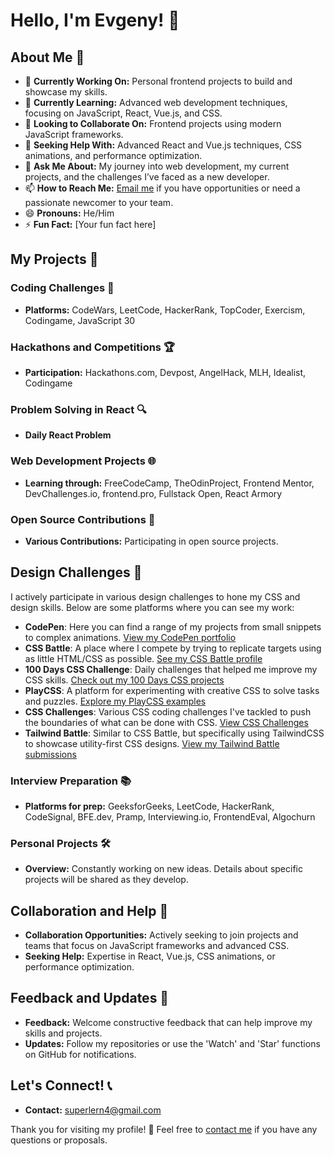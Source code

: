 # Hello, I'm Evgeny! 👋

## About Me 📖
- 🔭 **Currently Working On:** Personal frontend projects to build and showcase my skills.
- 🌱 **Currently Learning:** Advanced web development techniques, focusing on JavaScript, React, Vue.js, and CSS.
- 👯 **Looking to Collaborate On:** Frontend projects using modern JavaScript frameworks.
- 🤔 **Seeking Help With:** Advanced React and Vue.js techniques, CSS animations, and performance optimization.
- 💬 **Ask Me About:** My journey into web development, my current projects, and the challenges I’ve faced as a new developer.
- 📫 **How to Reach Me:** [Email me](mailto:superlern4@gmail.com) if you have opportunities or need a passionate newcomer to your team.
- 😄 **Pronouns:** He/Him
- ⚡ **Fun Fact:** [Your fun fact here]

## My Projects 🚀

### Coding Challenges 🧩
- **Platforms:** CodeWars, LeetCode, HackerRank, TopCoder, Exercism, Codingame, JavaScript 30

### Hackathons and Competitions 🏆
- **Participation:** Hackathons.com, Devpost, AngelHack, MLH, Idealist, Codingame

### Problem Solving in React 🔍
- **Daily React Problem**

### Web Development Projects 🌐
- **Learning through:** FreeCodeCamp, TheOdinProject, Frontend Mentor, DevChallenges.io, frontend.pro, Fullstack Open, React Armory

### Open Source Contributions 🤝
- **Various Contributions:** Participating in open source projects.

## Design Challenges 🎨

I actively participate in various design challenges to hone my CSS and design skills. Below are some platforms where you can see my work:

- **CodePen**: Here you can find a range of my projects from small snippets to complex animations. [View my CodePen portfolio](#)
- **CSS Battle**: A place where I compete by trying to replicate targets using as little HTML/CSS as possible. [See my CSS Battle profile](#)
- **100 Days CSS Challenge**: Daily challenges that helped me improve my CSS skills. [Check out my 100 Days CSS projects](#)
- **PlayCSS**: A platform for experimenting with creative CSS to solve tasks and puzzles. [Explore my PlayCSS examples](#)
- **CSS Challenges**: Various CSS coding challenges I've tackled to push the boundaries of what can be done with CSS. [View CSS Challenges](#)
- **Tailwind Battle**: Similar to CSS Battle, but specifically using TailwindCSS to showcase utility-first CSS designs. [View my Tailwind Battle submissions](#)

### Interview Preparation 📚
- **Platforms for prep:** GeeksforGeeks, LeetCode, HackerRank, CodeSignal, BFE.dev, Pramp, Interviewing.io, FrontendEval, Algochurn

### Personal Projects 🛠️
- **Overview:** Constantly working on new ideas. Details about specific projects will be shared as they develop.

## Collaboration and Help 🤲
- **Collaboration Opportunities:** Actively seeking to join projects and teams that focus on JavaScript frameworks and advanced CSS.
- **Seeking Help:** Expertise in React, Vue.js, CSS animations, or performance optimization.

## Feedback and Updates 🔄
- **Feedback:** Welcome constructive feedback that can help improve my skills and projects.
- **Updates:** Follow my repositories or use the 'Watch' and 'Star' functions on GitHub for notifications.

## Let's Connect! 📞
- **Contact:** [superlern4@gmail.com](mailto:superlern4@gmail.com)

Thank you for visiting my profile! 🙏 Feel free to [contact me](mailto:superlern4@gmail.com) if you have any questions or proposals.
